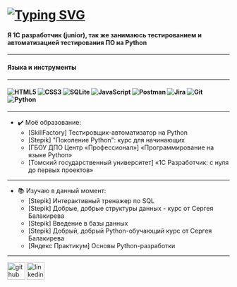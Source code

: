 # [![Typing SVG](https://readme-typing-svg.herokuapp.com?font=Dancing+Script&size=40&pause=1000&color=FFFF00&center=true&vCenter=true&width=800&height=60&lines=Aleksandr+Mosin)](https://git.io/typing-svg)
#### Я 1С разработчик (junior), так же занимаюсь тестированием и автоматизацией тестирования ПО на Python 
_______

#### Языка и инструменты 
_______

#### ![HTML5](https://img.shields.io/badge/html5-%23E34F26.svg?style=for-the-badge&logo=html5&logoColor=white) ![CSS3](https://img.shields.io/badge/css3-%231572B6.svg?style=for-the-badge&logo=css3&logoColor=white) ![SQLite](https://img.shields.io/badge/sqlite-%2307405e.svg?style=for-the-badge&logo=sqlite&logoColor=white) ![JavaScript](https://img.shields.io/badge/javascript-%23323330.svg?style=for-the-badge&logo=javascript&logoColor=%23F7DF1E) ![Postman](https://img.shields.io/badge/Postman-FF6C37?style=for-the-badge&logo=postman&logoColor=white) ![Jira](https://img.shields.io/badge/jira-%230A0FFF.svg?style=for-the-badge&logo=jira&logoColor=white) ![Git](https://img.shields.io/badge/git-%23F05033.svg?style=for-the-badge&logo=git&logoColor=white) ![Python](https://img.shields.io/badge/python-3670A0?style=for-the-badge&logo=python&logoColor=ffdd54)
_______

- :heavy_check_mark: Моё образование:
  * [SkillFactory] Тестировщик-автоматизатор на Python
  * [Stepik] "Поколение Python": курс для начинающих
  * [ГБОУ ДПО Центр «Профессионал»] «Программирование на языке Python»
  * [Томский государственный университет] «1С Разработчик: с нуля до первых проектов»



_______

- :books: Изучаю в данный момент:
  * [Stepik] Интерактивный тренажер по SQL
  * [Stepik] Добрые, добрые структуры данных - курс от Сергея Балакирева
  * [Stepik] Введение в базы данных
  * [Stepik] Добрый, добрый Python-обучающий курс от Сергея Балакирева
  * [Яндекс Практикум] Основы Python-разработки

_______

[<img src='https://cdn.jsdelivr.net/npm/simple-icons@3.0.1/icons/github.svg' alt='github' height='40'>](https://github.com/AleksandrMosin) 
[<img src='https://cdn.jsdelivr.net/npm/simple-icons@3.0.1/icons/linkedin.svg' alt='linkedin' height='40'>](https://www.linkedin.com/in/aleksandrmosin/) 
